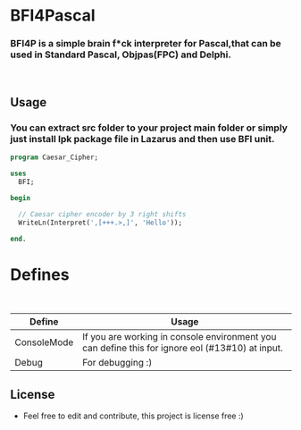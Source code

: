 # BFI4Pascal
### BFI4P is a simple brain f*ck interpreter for Pascal,that can be used in Standard Pascal, Objpas(FPC) and Delphi.

<br />

## Usage
### You can extract src folder to your project main folder or simply just install lpk package file in Lazarus and then use BFI unit.

```Pascal
program Caesar_Cipher;

uses
  BFI;

begin

  // Caesar cipher encoder by 3 right shifts 
  WriteLn(Interpret(',[+++.>,]', 'Hello'));
  
end.

```


# Defines

<br />

| Define | Usage |
| ------ | ------ |
| ConsoleMode | If you are working in console environment you can define this for ignore eol (#13#10) at input.   |
| Debug | For debugging :) |

## License
- Feel free to edit and contribute, this project is license free :)
